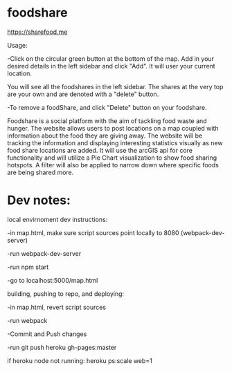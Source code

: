 # foodshare

https://sharefood.me

Usage:

-Click on the circular green button at the bottom of the map. Add in your desired details in the left sidebar and click "Add". It will user your current location.

You will see all the foodshares in the left sidebar. The shares at the very top are your own and are denoted with a "delete" button.

-To remove a foodShare, and click "Delete" button on your foodshare.

Foodshare is a social platform with the aim of tackling food waste and hunger. The website allows users to post locations on a map coupled with information about the food they are giving away. The website will be tracking the information and displaying interesting statistics visually as new food share locations are added. It will use the arcGIS api for core functionality and will utilize a Pie Chart visualization to show food sharing hotspots. A filter will also be applied to narrow down where specific foods are being shared more.

# Dev notes:

local envirnoment dev instructions:

-in map.html, make sure script sources point locally to 8080 (webpack-dev-server)

-run webpack-dev-server

-run npm start

-go to localhost:5000/map.html


building, pushing to repo, and deploying:

-in map.html, revert script sources

-run webpack

-Commit and Push changes

-run git push heroku gh-pages:master

if heroku node not running: heroku ps:scale web=1
